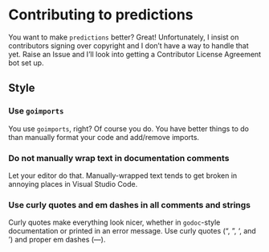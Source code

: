 # Contributing to predictions

You want to make `predictions` better? Great! Unfortunately, I insist on contributors signing over copyright and I don’t have a way to handle that yet. Raise an Issue and I’ll look into getting a Contributor License Agreement bot set up.

## Style

### Use `goimports`

You use `goimports`, right? Of course you do. You have better things to do than manually format your code and add/remove imports.

### Do not manually wrap text in documentation comments

Let your editor do that. Manually-wrapped text tends to get broken in annoying places in Visual Studio Code.

### Use curly quotes and em dashes in all comments and strings

Curly quotes make everything look nicer, whether in `godoc`-style documentation or printed in an error message. Use curly quotes (“, ”, ‘, and ’) and proper em dashes (—).
